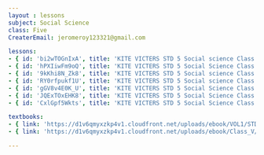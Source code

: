 ```yaml
--- 
layout : lessons 
subject: Social Science
class: Five
CreaterEmail: jeromeroy123321@gmail.com

lessons: 
- { id: 'bi2wTOGnIxA', title: 'KITE VICTERS STD 5 Social science Class 01 (First Bell-ഫസ്റ്റ് ബെല്‍)' }
- { id: 'hPXIiwFm9oQ', title: 'KITE VICTERS STD 5 Social Science Class 02 (First Bell-ഫസ്റ്റ് ബെല്‍)' }
- { id: '9kKhi8N_Zk8', title: 'KITE VICTERS STD 5 Social science Class 03 (First Bell-ഫസ്റ്റ് ബെല്‍)' }
- { id: 'RY0rfpukf1U', title: 'KITE VICTERS STD 5 Social science Class 04 (First Bell-ഫസ്റ്റ് ബെല്‍)' }
- { id: 'gGV8v4E0K_U', title: 'KITE VICTERS STD 5 Social Science Class 05 (First Bell-ഫസ്റ്റ് ബെല്‍)' }
- { id: 'JQExTOxEHK8', title: 'KITE VICTERS STD 5 Social Science Class 06 (First Bell-ഫസ്റ്റ് ബെല്‍)' }
- { id: 'CxlGpf5Wkts', title: 'KITE VICTERS STD 5 Social Science Class 07 (First Bell-ഫസ്റ്റ് ബെല്‍)' }

textbooks:
- { link: 'https://d1v6qmyxzkp4v1.cloudfront.net/uploads/ebook/VOL1/STD5/SocialScienceMalayalam/SocialScienceMalayalam.pdf', title: 'Socialscience Part -1' , medium: 'English' }
- { link: 'https://d1v6qmyxzkp4v1.cloudfront.net/uploads/ebook/Class_V/Social%20Science_M_Vol_II/SocialScienceMalayalam.pdf', title: 'Socialscience Part -2' , medium: 'English' }

---
```


